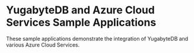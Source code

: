 # YugabyteDB and Azure Cloud Services Sample Applications

These sample applications demonstrate the integration of YugabyteDB and various Azure Cloud Services.
